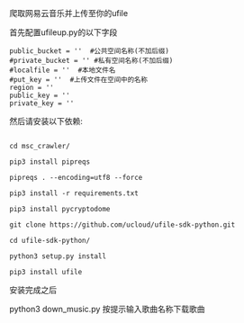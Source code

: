 爬取网易云音乐并上传至你的ufile

首先配置ufileup.py的以下字段
```
public_bucket = ''  #公共空间名称(不加后缀)
#private_bucket = '' #私有空间名称(不加后缀)
#localfile = ''  #本地文件名
#put_key = ''  #上传文件在空间中的名称
region = ''
public_key = ''
private_key = ''
```
然后请安装以下依赖:
```

cd msc_crawler/

pip3 install pipreqs 

pipreqs . --encoding=utf8 --force

pip3 install -r requirements.txt

pip3 install pycryptodome

git clone https://github.com/ucloud/ufile-sdk-python.git

cd ufile-sdk-python/

python3 setup.py install

pip3 install ufile
```
安装完成之后

python3 down_music.py 按提示输入歌曲名称下载歌曲
